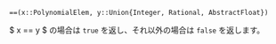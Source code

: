 ```
==(x::PolynomialElem, y::Union{Integer, Rational, AbstractFloat})
```

$ x == y $ の場合は `true` を返し、それ以外の場合は `false` を返します。
